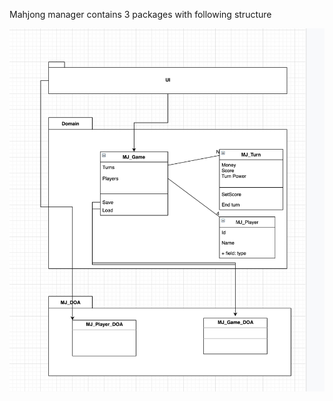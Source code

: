 Mahjong manager contains 3 packages with following structure

![Package and class architecture](Achitecturev01.jpg)
